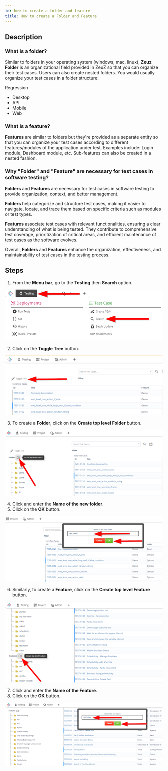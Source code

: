 ```yaml
---
id: how-to-create-a-folder-and-feature
title: How to create a Folder and Feature
---
```


## Description

### What is a folder?

Similar to folders in your operating system (windows, mac, linux), **Zeuz Folder** is an organizational field provided in ZeuZ so that you can organize their test cases. Users can also create nested folders. You would usually organize your test cases in a folder structure:


Regression
* Desktop
* API
* Mobile
* Web


### What is a feature?

**Features** are similar to folders but they're provided as a separate entity so that you can organize your test cases according to different features/modules of the application under test. Examples include: Login module, Dashboard module, etc. Sub-features can also be created in a nested fashion.

### Why "Folder" and "Feature" are necessary for test cases in software testing?

**Folders** and **Features** are necessary for test cases in software testing to provide organization, context, and better management.

**Folders** help categorize and structure test cases, making it easier to navigate, locate, and trace them based on specific criteria such as modules or test types.

**Features** associate test cases with relevant functionalities, ensuring a clear understanding of what is being tested. They contribute to comprehensive test coverage, prioritization of critical areas, and efficient maintenance of test cases as the software evolves.

Overall, **Folders** and **Features** enhance the organization, effectiveness, and maintainability of test cases in the testing process.

## Steps

1. From the **Menu bar**, go to the **Testing** then **Search** option.

![](/img/how-tos/how-to-create-a-folder-and-feature/test-search.png)

2. Click on the **Toggle Tree** button.

![](/img/how-tos/how-to-create-a-folder-and-feature/toggle-free.png)

3. To create a **Folder**, click on the **Create top level Folder** button.

![](/img/how-tos/how-to-create-a-folder-and-feature/top-folder.png)

4. Click and enter the **Name of the new folder**.
5. Click on the **OK** button.

![](/img/how-tos/how-to-create-a-folder-and-feature/name-folder.png)

6. Similarly, to create a **Feature**, click on the **Create top level Feature** button.

![](/img/how-tos/how-to-create-a-folder-and-feature/top-feature.png)

7. Click and enter the **Name of the Feature**.
8. Click on the **OK** button.

![](/img/how-tos/how-to-create-a-folder-and-feature/name-feature.png)
